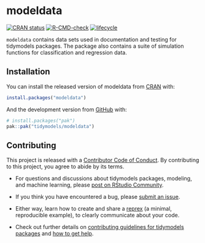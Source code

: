 
<!-- README.md is generated from README.Rmd. Please edit that file -->

# modeldata

<!-- badges: start -->

[![CRAN
status](https://www.r-pkg.org/badges/version/modeldata)](https://CRAN.R-project.org/package=modeldata)
[![R-CMD-check](https://github.com/tidymodels/modeldata/actions/workflows/R-CMD-check.yaml/badge.svg)](https://github.com/tidymodels/modeldata/actions/workflows/R-CMD-check.yaml)
[![lifecycle](https://img.shields.io/badge/lifecycle-stable-brightgreen.svg)](https://lifecycle.r-lib.org/articles/stages.html)
<!-- badges: end -->

`modeldata` contains data sets used in documentation and testing for
tidymodels packages. The package also contains a suite of simulation
functions for classification and regression data.

## Installation

You can install the released version of modeldata from
[CRAN](https://CRAN.R-project.org) with:

``` r
install.packages("modeldata")
```

And the development version from [GitHub](https://github.com/) with:

``` r
# install.packages("pak")
pak::pak("tidymodels/modeldata")
```

## Contributing

This project is released with a [Contributor Code of
Conduct](https://contributor-covenant.org/version/2/1/CODE_OF_CONDUCT.html).
By contributing to this project, you agree to abide by its terms.

- For questions and discussions about tidymodels packages, modeling, and
  machine learning, please [post on RStudio
  Community](https://community.rstudio.com/new-topic?category_id=15&tags=tidymodels,question).

- If you think you have encountered a bug, please [submit an
  issue](https://github.com/tidymodels/modeldata/issues).

- Either way, learn how to create and share a
  [reprex](https://reprex.tidyverse.org/articles/articles/learn-reprex.html)
  (a minimal, reproducible example), to clearly communicate about your
  code.

- Check out further details on [contributing guidelines for tidymodels
  packages](https://www.tidymodels.org/contribute/) and [how to get
  help](https://www.tidymodels.org/help/).
